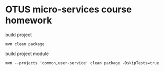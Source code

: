 # OTUS micro-services course homework

build project
````
mvn clean package
````

build project module
````
mvn --projects 'common,user-service' clean package -DskipTests=true
````